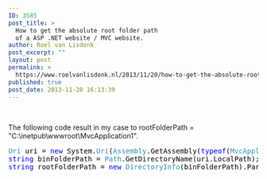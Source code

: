 ```yaml
---
ID: 3585
post_title: >
  How to get the absolute root folder path
  of a ASP .NET website / MVC website.
author: Roel van Lisdonk
post_excerpt: ""
layout: post
permalink: >
  https://www.roelvanlisdonk.nl/2013/11/20/how-to-get-the-absolute-root-folder-path-of-a-asp-net-website-mvc-website/
published: true
post_date: 2013-11-20 16:13:39
---
```

<p>&#160;</p>  <p>The following code result in my case to rootFolderPath = &quot;C:\inetpub\wwwroot\MvcApplication1&quot;.</p>  <pre class="code"><span style="background: white; color: #2b91af">Uri </span><span style="background: white; color: black">uri = </span><span style="background: white; color: blue">new </span><span style="background: white; color: black">System.</span><span style="background: white; color: #2b91af">Uri</span><span style="background: white; color: black">(</span><span style="background: white; color: #2b91af">Assembly</span><span style="background: white; color: black">.GetAssembly(</span><span style="background: white; color: blue">typeof</span><span style="background: white; color: black">(</span><span style="background: white; color: #2b91af">MvcApplication</span><span style="background: white; color: black">)).CodeBase);
</span><span style="background: white; color: blue">string </span><span style="background: white; color: black">binFolderPath = </span><span style="background: white; color: #2b91af">Path</span><span style="background: white; color: black">.GetDirectoryName(uri.LocalPath);
</span><span style="background: white; color: blue">string </span><span style="background: white; color: black">rootFolderPath = </span><span style="background: white; color: blue">new </span><span style="background: white; color: #2b91af">DirectoryInfo</span><span style="background: white; color: black">(binFolderPath).Parent.FullName;</span></pre>